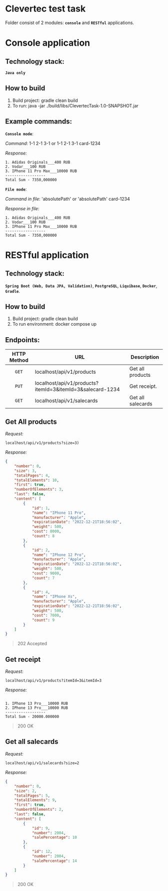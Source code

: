 # Clevertec test task

Folder consist of 2 modules: **`console`** and **`RESTful`** applications. 

# Console application  
## Technology stack: 
**`Java only`**

## How to build
1. Build project: gradle clean build
2. To run: java -jar ./build/libs/ClevertecTask-1.0-SNAPSHOT.jar 

## Example commands: 
**`Console mode`**: 

*Command*: 1-1 2-1 3-1 or 1-1 2-1 3-1 card-1234

*Response:*
```
1. Adidas Originals___400 RUB
2. Vodar___100 RUB
3. IPhone 11 Pro Max___10000 RUB
------------------
Total Sum - 7350,000000
```

**`File mode`**:

*Command in file*: 'absolutePath' or 'absolutePath' card-1234 

*Response in file*: 
```
1. Adidas Originals___400 RUB
2. Vodar___100 RUB
3. IPhone 11 Pro Max___10000 RUB
------------------
Total Sum - 7350,000000
```

# RESTful application  



##  Technology stack:
**`Spring Boot (Web, Data JPA, Validation)`**, **`PostgreSQL`**, **`Liquibase`**, **`Docker`**, **`Gradle`**. 


## How to build
1. Build project: gradle clean build
2. To run environment: docker compose up

##  Endpoints:

|   HTTP Method   | URL                                                          | Description                       |
|:---------------:|--------------------------------------------------------------|-----------------------------------|
|      `GET`      | localhost/api/v1/products                                    | Get all products                  |
|      `PUT`      | localhost/api/v1/products?itemId=3&itemId=3&salecard-1234    | Get receipt.                      |
|      `GET`      | localhost/api/v1/salecards                                   | Get all salecards                 |


## Get All products

*Request:*

`localhost/api/v1/products?size=3)`

*Response:*
```json
{
    "number": 0,
    "size": 3,
    "totalPages": 4,
    "totalElements": 10,
    "first": true,
    "numberOfElements": 3,
    "last": false,
    "content": [
        {
            "id": 1,
            "name": "IPhone 11 Pro",
            "manufacturer": "Apple",
            "expirationDate": "2022-12-21T18:56:02",
            "weight": 500,
            "cost": 8000,
            "count": 8
        },
        {
            "id": 2,
            "name": "IPhone 12 Pro",
            "manufacturer": "Apple",
            "expirationDate": "2022-12-21T18:56:02",
            "weight": 500,
            "cost": 9000,
            "count": 7
        },
        {
            "id": 4,
            "name": "IPhone Xs",
            "manufacturer": "Apple",
            "expirationDate": "2022-12-21T18:56:02",
            "weight": 500,
            "cost": 7000,
            "count": 9
        }
    ]
}
```
>202 Accepted
## Get receipt

*Request:*

`localhost/api/v1/products?itemId=3&itemId=3`

*Response:*
```

1. IPhone 13 Pro___10000 RUB
2. IPhone 13 Pro___10000 RUB
------------------
Total Sum - 20000.000000

```
> 200 OK
## Get all salecards

*Request:*

`localhost/api/v1/salecards?size=2`

*Response:*
```json
{
    "number": 0,
    "size": 2,
    "totalPages": 5,
    "totalElements": 9,
    "first": true,
    "numberOfElements": 2,
    "last": false,
    "content": [
        {
            "id": 9,
            "number": 2004,
            "salePercentage": 10
        },
        {
            "id": 12,
            "number": 2004,
            "salePercentage": 14
        }
    ]
}
```
> 200 OK
